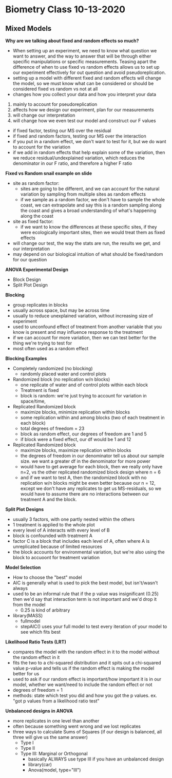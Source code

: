 # Biometry Class 10-13-2020

## Mixed Models

**Why are we talking about fixed and random effects so much?**
- When setting up an experiment, we need to know what question we want to answer, and the way to answer that will be through either specific manipulations or specific measurements. Teasing apart the difference of when to use fixed vs random effects allows us to set up our experiment effectively for out question and avoid pseudoreplication.
- setting up a model with different fixed and random effects will change the model, so we must know what can be considered or should be considered fixed vs random vs not at all
- changes how you collect your data and how you interpret your data
1. mainly to account for pseudoreplication
2. affects how we design our experiment, plan for our measurements
3. will change our interpretation
4. will change how we even test our model and construct our F values
- if fixed factor, testing our MS over the residual
- if fixed and random factors, testing our MS over the interaction
- if you put in a random effect, we don't want to test for it, but we do want to account for the variation
- if we add in random effects that help explain some of the variation, then we reduce residual/undexplained variation, which reduces the denominator in our F ratio, and therefore a higher F ratio

**Fixed vs Random snail example on slide**
- site as random factor:
  - sites are going to be different, and we can account for the natural variation by sampling from multiple sites as random effects
  - if we sample as a random factor, we don't have to sample the whole coast, we can extrapolate and say this is a random sampling along the coast and gives a broad understanding of what's happening along the coast
- site as fixed factor:
  - if we want to know the differences at these specific sites, if they were ecologically important sites, then we would treat them as fixed effects
- will change our test, the way the stats are run, the results we get, and our interpretation
- may depend on our biological intuition of what should be fixed/random for our question

**ANOVA Experimental Design**
- Block Design
- Split Plot Design

**Blocking**
- group replicates in blocks
- usually across space, but may be across time
- usually to reduce unexplained variation, without increasing size of experiment
- used to unconfound effect of treatment from another variable that you know is present and may influence response to the treatment
- if we can account for more variation, then we can test better for the thing we're trying to test for
- most often used as a random effect

**Blocking Examples**
- Completely randomized (no blocking)
  - randomly placed water and control plots
- Randomized block (no replication w/n blocks)
  - one replicate of water and of control plots within each block
  - Treatment is fixed
  - block is random: we're just trying to account for variation in space/time, 
- Replicated Randomized block
  - maximize blocks, minimize replication within blocks
  - some replication within and among blocks (two of each treatment in each block)
  - total degrees of freedom = 23
  - block as random effect, our degrees of freedom are 1 and 5
  - if block were a fixed effect, our df would be 1 and 12
- Replicated Randomized block
  - maximize blocks, maximize replication within blocks
  - the degrees of freedom in our denominator tell us about our sample size. we want a greater df in the denominator for more power
  - would have to get average for each block, then we really only have n=2, vs the other replicated randomized block design where n = 6
  - and if we want to test A, then the randomized block with no replication w/n blocks might be even better because our n = 12, except we don't have any replicates to get us MS-residuals, so we would have to assume there are no interactions between our treatment A and the block.

**Split Plot Designs**
- usually 3 factors, with one partly nested within the others
- 1 treatment is applied to the whole plot
- every level of A interacts with every level of B
- block is confounded with treatment A
- factor C is a block that includes each level of A, often where A is unreplicated because of limited resources
- the block accounts for environmental variation, but we're also using the block to accuoont for treatment variation

**Model Selection**
- How to choose the "best" model
- AIC is generally what is used to pick the best model, but isn't/wasn't always
- used to be an informal rule that if the p value was insignificant (0.25) then we'd say that interaction term is not important and we'd drop it from the model
  - 0.25 is kind of arbitrary
- library(MASS)
  - fullmodel
  - stepAIC() uses your full model to test every iteration of your model to see which fits best
  
**Likelihood Ratio Tests (LRT)**
- compares the model with the random effect in it to the model without the random effect in it
- fits the two to a chi-squared distribution and it spits out a chi-squared value p-value and tells us if the random effect is making the model better for us
- used to ask if our random effect is important/how important it is in our model, whether we want/need to include the random effect or not 
- degrees of freedom = 1
- methods: state which test you did and how you got the p values. ex. "got p values from a likelihood ratio test"

**Unbalanced designs in ANOVA**
- more replicates in one level than another
- often because something went wrong and we lost replicates
- three ways to calculate Sums of Squares (if our design is balanced, all three will give us the same answer)
  - Type I
  - Type II
  - Type III: Marginal or Orthogonal
    - basically ALWAYS use type III if you have an unbalanced design
    - library(car)
    - Anova(model, type="III")

